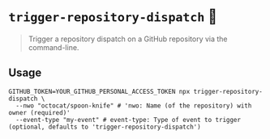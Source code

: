 # `trigger-repository-dispatch` :rocket:

> Trigger a repository dispatch on a GitHub repository via the command-line.

## Usage

```shell
GITHUB_TOKEN=YOUR_GITHUB_PERSONAL_ACCESS_TOKEN npx trigger-repository-dispatch \
  --nwo "octocat/spoon-knife" # 'nwo: Name (of the repository) with owner (required)'
  --event-type "my-event" # event-type: Type of event to trigger (optional, defaults to 'trigger-repository-dispatch')
```
